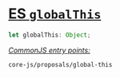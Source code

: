 # [ES `globalThis`](https://github.com/tc39/proposal-global)
```ts
let globalThis: Object;
```
[*CommonJS entry points:*](/docs/Usage.md#commonjs-api)
```
core-js/proposals/global-this
```
